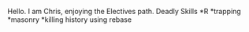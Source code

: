 Hello. I am Chris, enjoying the Electives path.
Deadly Skills
*R
*trapping
*masonry
*killing history using rebase
